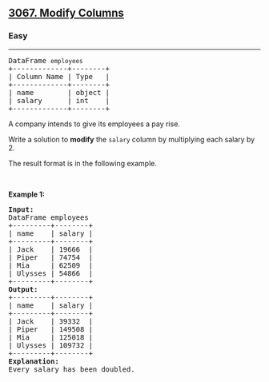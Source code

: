 <h2><a href="https://leetcode.com/problems/rename-columns/?envType=study-plan-v2&envId=introduction-to-pandas&lang=pythondata">3067. Modify Columns</a></h2><h3>Easy</h3><hr><pre>
DataFrame <code>employees</code>
+-------------+--------+
| Column Name | Type   |
+-------------+--------+
| name        | object |
| salary      | int    |
+-------------+--------+
</pre>

<p>A company intends to give its employees a pay rise.</p>

<p>Write a solution to <strong>modify</strong> the <code>salary</code> column by multiplying each salary by 2.</p>

<p>The result format is in the following example.</p>

<p>&nbsp;</p>
<p><strong class="example">Example 1:</strong></p>

<pre>
<strong>Input:
</strong>DataFrame employees
+---------+--------+
| name    | salary |
+---------+--------+
| Jack    | 19666  |
| Piper   | 74754  |
| Mia     | 62509  |
| Ulysses | 54866  |
+---------+--------+
<strong>Output:
</strong>+---------+--------+
| name    | salary |
+---------+--------+
| Jack    | 39332  |
| Piper   | 149508 |
| Mia     | 125018 |
| Ulysses | 109732 |
+---------+--------+
<strong>Explanation:
</strong>Every salary has been doubled.</pre>
